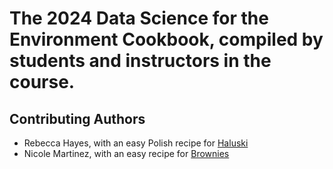 # The 2024 Data Science for the Environment Cookbook, compiled by students and instructors in the course.  

## Contributing Authors

- Rebecca Hayes, with an easy Polish recipe for [Haluski](haluski.txt) 
- Nicole Martinez, with an easy recipe for [Brownies](brownies.txt) 
